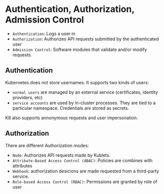 # Authentication, Authorization, Admission Control

- `Authentication`: Logs a user in
- `Authorization`: Authorizes API requests submitted by the authenticated user
- `Admission Control`: Software modules that validate and/or modify requests.

## Authentication

Kubernetes does not store usernames.
It supports two kinds of users:

- `normal users` are managed by an external service (certificates, identity providers, etc)
- `service accounts` are used by in-cluster processes. They are tied to a particular namespace. Credentials are stored as secrets.

K8 also supports annonymous requests and user impersonation.

## Authorization

There are different Authorization modes:

- `Node`: Authorizes API requests made by Kublets.
- `Attribute-Based Access Control (ABAC)`: Policies are combines with attributes
- `Webhook`: authorization desicions are made requested from a third-party service.
- `Role-based Access Control (RBAC)`: Permissions are granted by role of user